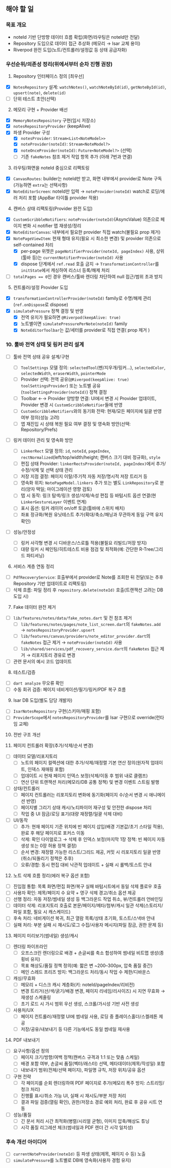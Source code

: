 ## 해야 할 일

### 목표 개요

- noteId 기반 단방향 데이터 흐름 확립(화면/라우팅은 noteId만 전달)
- Repository 도입으로 데이터 접근 추상화 (메모리 → Isar 교체 용이)
- Riverpod 완전 도입(노트/컨트롤러/설정값 등 상태 공급자화)

### 우선순위/의존성 정리(위에서부터 순차 진행 권장)

1. Repository 인터페이스 정의 [최우선]

- [x] `NotesRepository` 설계: `watchNotes()`, `watchNoteById(id)`, `getNoteById(id)`, `upsert(note)`, `delete(id)`
- [ ] 단위 테스트 초안(선택)

2. 메모리 구현 + Provider 배선

- [x] `MemoryNotesRepository` 구현(임시 저장소)
- [x] `notesRepositoryProvider` (keepAlive)
- [x] 파생 Provider 구성
  - [x] `notesProvider`: `Stream<List<NoteModel>>`
  - [x] `noteProvider(noteId)`: `Stream<NoteModel?>`
  - [x] `noteOnceProvider(noteId)`: `Future<NoteModel?>` (선택)
  - [ ] 기존 `fakeNotes` 참조 제거 작업 항목 추가 (아래 7번과 연결)

3. 라우팅/화면을 noteId 중심으로 리팩토링

- [x] `CanvasRoutes`: builder는 noteId만 받고, 화면 내부에서 provider로 Note 구독(가능하면 `extra`는 선택사항)
- [x] `NoteEditorScreen`: noteId만 입력 → `noteProvider(noteId)` watch로 로딩/에러 처리 포함 (AppBar 타이틀 provider 적용)

4. 캔버스 상태 리팩토링(Provider 완전 도입)

- [x] `CustomScribbleNotifiers`: `noteProvider(noteId)`(AsyncValue) 의존으로 페이지 변화 시 notifier 맵 재생성/정리
- [x] `NoteEditorCanvas`: 내부에서 필요한 provider 직접 watch(불필요 prop 제거)
- [x] `NotePageViewItem`: 현재 형태 유지(필요 시 최소한 변경) 및 provider 의존으로 self-contained 처리
  - [x] per-page 위젯은 `pageNotifierProvider(noteId, pageIndex)` 사용, 상위(툴바 등)는 `currentNotifierProvider(noteId)` 사용
  - [x] dispose 단계에서 `ref.read` 호출 금지 → `TransformationController`를 `initState`에서 캐싱하여 리스너 등록/해제 처리
- [ ] `totalPages == 0`인 경우 캔버스/툴바 렌더링 차단하여 null 접근/범위 초과 방지

5. 컨트롤러/설정 Provider 도입

- [x] `transformationControllerProvider(noteId)` family로 수명/해제 관리(`ref.onDispose`로 dispose)
- [x] `simulatePressure` 정책 결정 및 반영
  - [x] 전역 유지가 필요하면 `@Riverpod(keepAlive: true)`
  - [x] 노트별이면 `simulatePressurePerNote(noteId)` family
  - [x] `NoteEditorToolbar`는 값/세터를 provider로 직접 연결( prop 제거 )

### 10. 툴바 전역 상태 및 링커 관리 설계

- [ ] 툴바 전역 상태 공유 설계/구현

  - [ ] `ToolSettings` 모델 정의: `selectedTool`(펜/지우개/링커…), `selectedColor`, `selectedWidth`, `eraserWidth`, `pointerMode`
  - [ ] Provider 선택: 전역 공유(`@Riverpod(keepAlive: true) toolSettingsProvider`) 또는 노트별 공유(`toolSettingsProvider(noteId)`) 정책 결정
  - [ ] Toolbar ←→ Provider 양방향 연결: UI에서 변경 시 Provider 업데이트, Provider 변경 시 `CustomScribbleNotifier`들에 반영
  - [ ] `CustomScribbleNotifiers`와의 동기화 전략: 현재/모든 페이지에 일괄 반영 여부 정의(성능 고려)
  - [ ] 앱 재진입 시 상태 복원 필요 여부 결정 및 영속화 방안(선택: Repository/Prefs)

- [ ] 링커 데이터 관리 및 영속화 방안

  - [ ] `LinkerRect` 모델 정의: `id`, `noteId`, `pageIndex`, `rectNormalized`(left/top/width/height; 캔버스 크기 대비 정규화), `style`
  - [ ] 편집 상태 Provider: `linkerRectsProvider(noteId, pageIndex)`에서 추가/수정/삭제 및 선택 상태 관리
  - [ ] 저장 지점 결정: 페이지 이탈/주기적 자동 저장/명시적 저장 트리거 등
  - [ ] 영속화 위치: `NotePageModel.linkers` 추가 또는 별도 `LinkRepository`로 분리(양자 택일; 마이그레이션 영향 검토)
  - [ ] 탭 시 동작: 링크 탐색/링크 생성/삭제/속성 편집 등 바텀시트 옵션 연결(현 `LinkerGestureLayer` 이벤트 연계)
  - [ ] 표시 옵션: 링커 레이어 on/off 토글(툴바에 스위치 배치)
  - [ ] 좌표 정규화/복원 유닛테스트 추가(확대/축소/패닝과 무관하게 동일 구역 유지 확인)

- [ ] 성능/안정성
  - [ ] 링커 사각형 변경 시 디바운스/스로틀 적용(불필요 리빌드/저장 방지)
  - [ ] 대량 링커 시 페인팅/히트테스트 비용 점검 및 최적화(예: 간단한 R-Tree/그리드 파티셔닝)

6. 서비스 계층 연동 정리

- [ ] `PdfRecoveryService`: 호출부에서 provider로 Note를 조회한 뒤 전달(또는 추후 Repository 기반 업데이트로 리팩토링)
- [ ] 삭제 흐름: 파일 정리 후 `repository.delete(noteId)` 호출(트랜잭션 고려는 DB 도입 시)

7. Fake 데이터 완전 제거

- [ ] `lib/features/notes/data/fake_notes.dart` 및 전 참조 제거
  - [ ] `lib/features/notes/pages/note_list_screen.dart`의 `fakeNotes.add` → `notesRepositoryProvider.upsert`
  - [ ] `lib/features/canvas/providers/note_editor_provider.dart`의 `fakeNotes` 접근 제거 → `noteProvider(noteId)` 사용
  - [ ] `lib/shared/services/pdf_recovery_service.dart`의 `fakeNotes` 접근 제거 → 리포지토리 경유로 변경
- [ ] 관련 문서의 예시 코드 업데이트

8. 테스트/검증

- [ ] `dart analyze` 무오류 확인
- [ ] 수동 회귀 검증: 페이지 네비게이션/필기/링커/PDF 복구 흐름

9. Isar DB 도입(별도 담당 개발자)

- [ ] `IsarNotesRepository` 구현(스키마/매핑 포함)
- [ ] `ProviderScope`에서 `notesRepositoryProvider`를 Isar 구현으로 override(런타임 교체)

10. 전반 구조 개선

11. 페이지 컨트롤러 확장(추가/삭제/순서 변경)

- [ ] 데이터 모델/리포지토리
  - [ ] 노트의 페이지 컬렉션에 대한 추가/삭제/재정렬 기본 연산 정의(원자적 업데이트, 인덱스 재매핑 포함)
  - [ ] 업데이트 시 현재 페이지 인덱스 보정(삭제/이동 후 범위 내로 클램프)
  - [ ] 연산 단위 트랜잭션 처리(메모리/DB 공통 정책) 및 변경 이벤트 스트림 발행
- [ ] 상태/컨트롤러
  - [ ] 페이지 컨트롤러는 리포지토리 변화에 동기화(페이지 수/순서 변경 시 애니메이션 반영)
  - [ ] 페이지별 그리기 상태 캐시/노티파이어 재구성 및 안전한 dispose 처리
  - [ ] 작업 중 UI 잠금/로딩 표기(대량 재정렬/일괄 삭제 대비)
- [ ] UI/동작
  - [ ] 추가: 현재 페이지 기준 위치에 빈 페이지 삽입(배경 기본값/초기 스타일 적용), 완료 후 해당 페이지로 포커스 이동
  - [ ] 삭제: 확인 다이얼로그 → 삭제 후 인덱스 보정(마지막 1장 정책: 빈 페이지 자동 생성 또는 0장 허용 정책 결정)
  - [ ] 순서 변경: 재정렬 가능한 리스트/그리드 제공, 커밋 시 리포지토리 일괄 반영(취소/되돌리기 정책은 추후)
  - [ ] 오류/경합: 동시 편집 대비 낙관적 업데이트 + 실패 시 롤백/토스트 안내

12. 노트 삭제 흐름 정리(에러 복구 옵션 포함)

- [ ] 진입점 통합: 목록 화면/편집 화면/복구 실패 바텀시트에서 동일 삭제 플로우 호출
- [ ] 사용자 확인: 제목/페이지 수 요약 + 영구 삭제 경고/취소 옵션 제공
- [ ] 선행 정리: 자동 저장/썸네일 생성 등 백그라운드 작업 취소, 뷰/컨트롤러 언바인딩
- [ ] 데이터 삭제: 리포지토리 호출로 본문/페이지/메타/첨부/캐시 일관 삭제(스토리지/파일 포함, 필요 시 캐스케이드)
- [ ] 후속 처리: 네비게이션 복귀, 최근 열람 목록/상태 초기화, 토스트/스낵바 안내
- [ ] 실패 처리: 부분 실패 시 재시도/로그 수집/사용자 메시지(파일 잠금, 권한 문제 등)

13. 페이지 미리보기(썸네일) 생성/캐시

- [ ] 렌더링 파이프라인
  - [ ] 오프스크린 렌더링으로 배경 + 손글씨를 축소 합성하여 썸네일 비트맵 생성(종횡비 유지)
  - [ ] 목표 해상도/품질 정책 정의(예: 짧은 변 ~200–300px, 압축 품질 중간)
  - [ ] 메인 스레드 프리즈 방지: 백그라운드 처리/동시 작업 수 제한/디바운스
- [ ] 캐싱/무효화
  - [ ] 메모리 + 디스크 캐시 계층화(키: noteId/pageIndex/리비전)
  - [ ] 변경 트리거(선/색/굵기/배경 변경, 페이지 리네임/리사이즈) 시 지연 무효화 → 재생성 스케줄링
  - [ ] 초기 로드 시 가시 범위 우선 생성, 스크롤/가시성 기반 사전 생성
- [ ] 사용처/UX
  - [ ] 페이지 컨트롤러/재정렬 UI에 썸네일 사용, 로딩 중 플레이스홀더/스켈레톤 제공
  - [ ] 저장/공유/내보내기 등 다른 기능에서도 동일 썸네일 재사용

14. PDF 내보내기

- [ ] 요구사항/옵션 정의
  - [ ] 페이지 크기/방향/여백 정책(캔버스 규격과 1:1 또는 맞춤 스케일)
  - [ ] 배경 포함 여부, 손글씨 품질(벡터/래스터) 선택, 메타데이터(제목/작성일) 포함
  - [ ] 내보내기 범위(전체/선택 페이지), 파일명 규칙, 저장 위치/공유 옵션
- [ ] 구현 전략
  - [ ] 각 페이지를 순회 렌더링하여 PDF 페이지로 추가(메모리 폭주 방지: 스트리밍/청크 처리)
  - [ ] 진행률 표시/취소 가능 UI, 실패 시 재시도/부분 저장 처리
  - [ ] 결과 파일 검증(열림 확인), 권한/저장소 경로 예외 처리, 완료 후 공유 시트 연동
- [ ] 성능/품질
  - [ ] 긴 문서 처리 시간 최적화(병렬/시리얼 균형), 이미지 압축/해상도 튜닝
  - [ ] 시각 품질 리그레션 체크(썸네일과 PDF 렌더 간 시각 일치성)

### 후속 개선 아이디어

- [ ] `currentNoteProvider(noteId)` 등 파생 상태(제목, 페이지 수 등) 노출
- [ ] `simulatePressure`를 노트별로 DB에 영속화(사용자 경험 유지)
